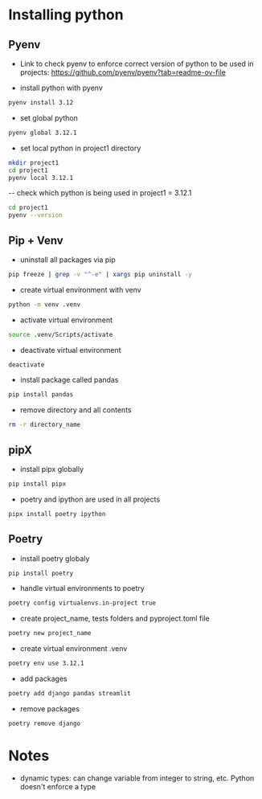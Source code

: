 # Installing python
## Pyenv

- Link to check pyenv to enforce correct version of python to be used in projects: https://github.com/pyenv/pyenv?tab=readme-ov-file

- install python with pyenv
```bash
pyenv install 3.12
```

- set global python
```bash
pyenv global 3.12.1
```

- set local python in project1 directory
```bash
mkdir project1
cd project1
pyenv local 3.12.1
```
-- check which python is being used in project1 = 3.12.1
```bash
cd project1
pyenv --version
```

## Pip + Venv

- uninstall all packages via pip
```bash
pip freeze | grep -v "^-e" | xargs pip uninstall -y
```

- create virtual environment with venv
```bash
python -m venv .venv
```

- activate virtual environment
```bash
source .venv/Scripts/activate
```

- deactivate virtual environment
```bash
deactivate
```

- install package called pandas
```bash
pip install pandas
```

- remove directory and all contents
```bash
rm -r directory_name
```

## pipX

- install pipx globally
```bash
pip install pipx
```

- poetry and ipython are used in all projects
```bash
pipx install poetry ipython
```

## Poetry

- install poetry globaly
```bash
pip install poetry
```

- handle virtual environments to poetry
```bash
poetry config virtualenvs.in-project true
```

- create project_name, tests folders and pyproject.toml file
```bash
poetry new project_name
```

- create virtual environment .venv
```bash
poetry env use 3.12.1
```

- add packages
```bash
poetry add django pandas streamlit
```

- remove packages
```bash
poetry remove django
```


# Notes

- dynamic types: can change variable from integer to string, etc. Python doesn't enforce a type